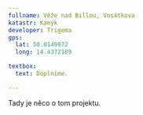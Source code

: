 ```yaml
---
fullname: Věže nad Billou, Vosátkova
katastr: Kamýk
developer: Trigema
gps:
  lat: 50.0149972
  long: 14.4372189

textbox:
  text: Doplníme.

---
```


Tady je něco o tom projektu.